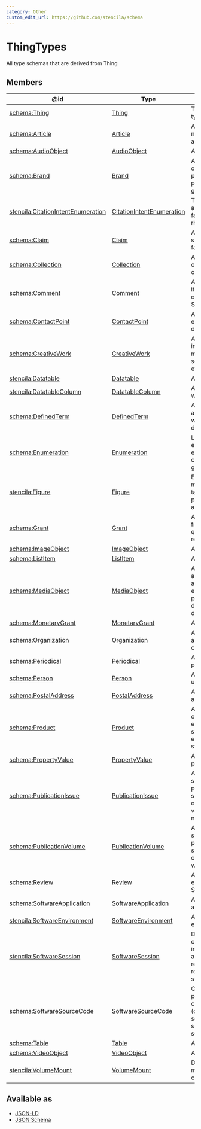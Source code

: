 ```yaml
---
category: Other
custom_edit_url: https://github.com/stencila/schema
---
```


# ThingTypes

All type schemas that are derived from Thing

## Members

| @id                                                                                             | Type                                                      | Description                                                                                                           |
| ----------------------------------------------------------------------------------------------- | --------------------------------------------------------- | --------------------------------------------------------------------------------------------------------------------- |
| [schema:Thing](https://schema.org/Thing)                                                        | [Thing](Thing.md)                                         | The most generic type of item.                                                                                        |
| [schema:Article](https://schema.org/Article)                                                    | [Article](Article.md)                                     | An article, including news and scholarly articles.                                                                    |
| [schema:AudioObject](https://schema.org/AudioObject)                                            | [AudioObject](AudioObject.md)                             | An audio file                                                                                                         |
| [schema:Brand](https://schema.org/Brand)                                                        | [Brand](Brand.md)                                         | A brand used by an organization or person for labeling a product, product group, or similar.                          |
| [stencila:CitationIntentEnumeration](https://schema.stenci.la/CitationIntentEnumeration.jsonld) | [CitationIntentEnumeration](CitationIntentEnumeration.md) | The type or nature of a citation, both factually and rhetorically.                                                    |
| [schema:Claim](https://schema.org/Claim)                                                        | [Claim](Claim.md)                                         | A claim represents specific reviewable facts or statements.                                                           |
| [schema:Collection](https://schema.org/Collection)                                              | [Collection](Collection.md)                               | A created collection of CreativeWorks or other artefacts.                                                             |
| [schema:Comment](https://schema.org/Comment)                                                    | [Comment](Comment.md)                                     | A comment on an item, e.g on a Article, or SoftwareSourceCode.                                                        |
| [schema:ContactPoint](https://schema.org/ContactPoint)                                          | [ContactPoint](ContactPoint.md)                           | A contact point, for example, a R&D department.                                                                       |
| [schema:CreativeWork](https://schema.org/CreativeWork)                                          | [CreativeWork](CreativeWork.md)                           | A creative work, including books, movies, photographs, software programs, etc.                                        |
| [stencila:Datatable](https://schema.stenci.la/Datatable.jsonld)                                 | [Datatable](Datatable.md)                                 | A table of data.                                                                                                      |
| [stencila:DatatableColumn](https://schema.stenci.la/DatatableColumn.jsonld)                     | [DatatableColumn](DatatableColumn.md)                     | A column of data within a Datatable.                                                                                  |
| [schema:DefinedTerm](https://schema.org/DefinedTerm)                                            | [DefinedTerm](DefinedTerm.md)                             | A word, name, acronym, phrase, etc. with a formal definition.                                                         |
| [schema:Enumeration](https://schema.org/Enumeration)                                            | [Enumeration](Enumeration.md)                             | Lists or enumerations, for example, a list of cuisines or music genres, etc.                                          |
| [stencila:Figure](https://schema.stenci.la/Figure.jsonld)                                       | [Figure](Figure.md)                                       | Encapsulates one or more images, videos, tables, etc, and provides captions and labels for them.                      |
| [schema:Grant](https://schema.org/Grant)                                                        | [Grant](Grant.md)                                         | A grant, typically financial or otherwise quantifiable, of resources.                                                 |
| [schema:ImageObject](https://schema.org/ImageObject)                                            | [ImageObject](ImageObject.md)                             | An image file.                                                                                                        |
| [schema:ListItem](https://schema.org/ListItem)                                                  | [ListItem](ListItem.md)                                   | A single item in a list.                                                                                              |
| [schema:MediaObject](https://schema.org/MediaObject)                                            | [MediaObject](MediaObject.md)                             | A media object, such as an image, video, or audio object embedded in a web page or a downloadable dataset.            |
| [schema:MonetaryGrant](https://schema.org/MonetaryGrant)                                        | [MonetaryGrant](MonetaryGrant.md)                         | A monetary grant.                                                                                                     |
| [schema:Organization](https://schema.org/Organization)                                          | [Organization](Organization.md)                           | An organization such as a school, NGO, corporation, club, etc.                                                        |
| [schema:Periodical](https://schema.org/Periodical)                                              | [Periodical](Periodical.md)                               | A periodical publication.                                                                                             |
| [schema:Person](https://schema.org/Person)                                                      | [Person](Person.md)                                       | A person (alive, dead, undead, or fictional).                                                                         |
| [schema:PostalAddress](https://schema.org/PostalAddress)                                        | [PostalAddress](PostalAddress.md)                         | A physical mailing address.                                                                                           |
| [schema:Product](https://schema.org/Product)                                                    | [Product](Product.md)                                     | Any offered product or service. For example, a pair of shoes; a haircut; or an episode of a TV show streamed online.  |
| [schema:PropertyValue](https://schema.org/PropertyValue)                                        | [PropertyValue](PropertyValue.md)                         | A property-value pair.                                                                                                |
| [schema:PublicationIssue](https://schema.org/PublicationIssue)                                  | [PublicationIssue](PublicationIssue.md)                   | A part of a successively published publication such as a periodical or publication volume, often numbered.            |
| [schema:PublicationVolume](https://schema.org/PublicationVolume)                                | [PublicationVolume](PublicationVolume.md)                 | A part of a successively published publication such as a periodical or multi-volume work.                             |
| [schema:Review](https://schema.org/Review)                                                      | [Review](Review.md)                                       | A review of an item, e.g of an Article, or SoftwareSourceCode.                                                        |
| [schema:SoftwareApplication](https://schema.org/SoftwareApplication)                            | [SoftwareApplication](SoftwareApplication.md)             | A software application.                                                                                               |
| [stencila:SoftwareEnvironment](https://schema.stenci.la/SoftwareEnvironment.jsonld)             | [SoftwareEnvironment](SoftwareEnvironment.md)             | A computational environment.                                                                                          |
| [stencila:SoftwareSession](https://schema.stenci.la/SoftwareSession.jsonld)                     | [SoftwareSession](SoftwareSession.md)                     | Definition of a compute session, including its software and compute resource requirements and status.                 |
| [schema:SoftwareSourceCode](https://schema.org/SoftwareSourceCode)                              | [SoftwareSourceCode](SoftwareSourceCode.md)               | Computer programming source code. Example: Full (compile ready) solutions, code snippet samples, scripts, templates.  |
| [schema:Table](https://schema.org/Table)                                                        | [Table](Table.md)                                         | A table.                                                                                                              |
| [schema:VideoObject](https://schema.org/VideoObject)                                            | [VideoObject](VideoObject.md)                             | A video file.                                                                                                         |
| [stencila:VolumeMount](https://schema.stenci.la/VolumeMount.jsonld)                             | [VolumeMount](VolumeMount.md)                             | Describes a volume mount from a host to container.                                                                    |

## Available as

-   [JSON-LD](https://schema.stenci.la/stencila.jsonld)
-   [JSON Schema](https://schema.stenci.la/v1/ThingTypes.schema.json)
